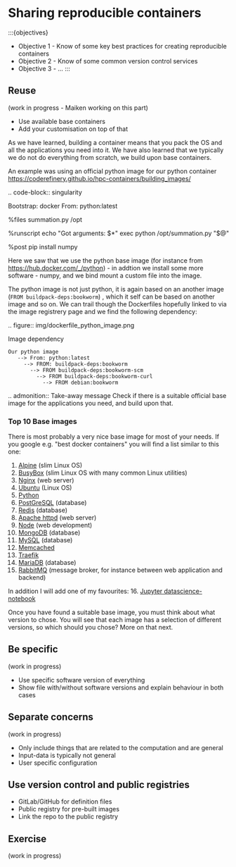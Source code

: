 # Sharing reproducible containers

:::{objectives}
- Objective 1 - Know of some key best practices for creating reproducible containers
- Objective 2 - Know of some common version control services
- Objective 3 - ...
:::


## Reuse
(work in progress - Maiken working on this part)

- Use available base containers
- Add your customisation on top of that

As we have learned, building a container means that you pack the OS and all the applications you need into it. We have also learned that we typically we do not do everything from scratch, we build upon base containers.

An example was using an official python image for our python container https://coderefinery.github.io/hpc-containers/building_images/

.. code-block:: singularity

   Bootstrap: docker
   From: python:latest

   %files
       summation.py /opt

   %runscript
       echo "Got arguments: $*"
       exec python /opt/summation.py "$@"

   %post
       pip install numpy


Here we saw that we use the python base image (for instance from https://hub.docker.com/_/python) - in addtion we install some more software - numpy, and we bind mount a custom file into the image. 

The python image is not just python, it is again based on an another image (```FROM buildpack-deps:bookworm```) , which it self can be based on another image and so on. We can trail though the Dockerfiles hopefully linked to via the image registrery page and we find the following dependency:

.. figure:: img/dockerfile_python_image.png

Image dependency

```
Our python image
   --> From: python:latest
     --> FROM: buildpack-deps:bookworm
       --> FROM buildpack-deps:bookworm-scm
         --> FROM buildpack-deps:bookworm-curl
           --> FROM debian:bookworm
  ```

.. admonition:: Take-away message
Check if there is a suitable official base image for the applications you need, and build upon that. 

### Top 10 Base images
There is most probably a very nice base image for most of your needs. If you google e.g. "best docker containers" you will find a list similar to this one: 

1. [Alpine](https://hub.docker.com/_/alpine) (slim Linux OS)
2. [BusyBox](https://hub.docker.com/_/busybox) (slim Linux OS with many common Linux utilities)
3. [Nginx](https://hub.docker.com/_/nginx) (web server)
4. [Ubuntu](https://hub.docker.com/_/ubuntu) (Linux OS)
5. [Python](https://hub.docker.com/_/python)
6. [PostGreSQL](https://hub.docker.com/_/postgres) (database)
7. [Redis](https://hub.docker.com/_/redis) (database) 
8. [Apache httpd](https://hub.docker.com/_/httpd) (web server)
9. [Node](https://hub.docker.com/_/node) (web development)
10. [MongoDB](https://hub.docker.com/_/mongo) (database) 
11. [MySQL](https://hub.docker.com/_/mysql) (database) 
12. [Memcached](https://hub.docker.com/_/memcached)
13. [Traefik](https://hub.docker.com/_/traefik)
14. [MariaDB](https://hub.docker.com/_/mariadb) (database) 
15. [RabbitMQ](https://hub.docker.com/_/rabbitmq) (message broker, for instance between web application and backend)
    
In addition I will add one of my favourites: 
16. [Jupyter datascience-notebook](https://hub.docker.com/r/jupyter/datascience-notebook)

Once you have found a suitable base image, you must think about what version to chose. You will see that each image has a selection of different versions, so which should you chose? More on that next. 

## Be specific
(work in progress)

- Use specific software version of everything
- Show file with/without software versions and explain behaviour in both cases


## Separate concerns
(work in progress)
- Only include things that are related to the computation and are general
- Input-data is typically not general
- User specific configuration 
 
## Use version control and public registries
- GitLab/GitHub for definition files
- Public registry for pre-built images
- Link the repo to the public registry

## Exercise

(work in progress)
